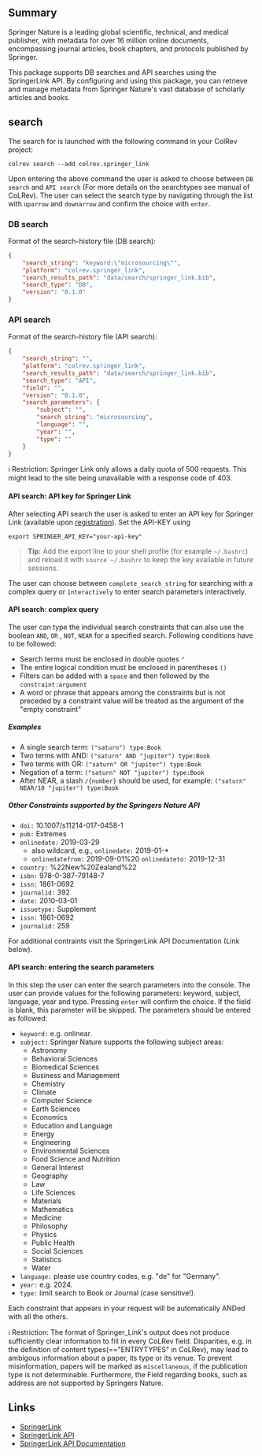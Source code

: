 ## Summary

Springer Nature is a leading global scientific, technical, and medical publisher, with metadata for over 16 million online documents, encompassing journal articles, book chapters, and protocols published by Springer.

This package supports DB searches and API searches using the SpringerLink API.
By configuring and using this package, you can retrieve and manage metadata from Springer Nature's vast database of scholarly articles and books.

## search

The search for is launched with the following command in your ColRev project:

```
colrev search --add colrev.springer_link
```

Upon entering the above command the user is asked to choose between  `DB search` and `API search` (For more details on the searchtypes see manual of CoLRev).
The user can select the search type by navigating through the list with `uparrow` and `downarrow` and confirm the choice with `enter`.

### DB search

Format of the search-history file (DB search):

```json
{
    "search_string": "keyword:\"microsourcing\"",
    "platform": "colrev.springer_link",
    "search_results_path": "data/search/springer_link.bib",
    "search_type": "DB",
    "version": "0.1.0"
}
```

### API search

Format of the search-history file (API search):

```json
{
    "search_string": "",
    "platform": "colrev.springer_link",
    "search_results_path": "data/search/springer_link.bib",
    "search_type": "API",
    "field": "",
    "version": "0.1.0",
    "search_parameters": {
        "subject": "",
        "search_string": "microsourcing",
        "language": "",
        "year": "",
        "type": ""
    }
}
```

ℹ️ Restriction: Springer Link only allows a daily quota of 500 requests. This might lead to the site being unavailable with a response code of 403.

#### API search: API key for Springer Link

After selecting API search the user is asked to enter an API key for Springer Link (available upon [registration](https://dev.springernature.com/)).
Set the API-KEY using

```
export SPRINGER_API_KEY="your-api-key"
```

> **Tip:** Add the export line to your shell profile (for example ``~/.bashrc``)
> and reload it with ``source ~/.bashrc`` to keep the key available in future
> sessions.

The user can choose between `complete_search_string` for searching with a complex query or `interactively` to enter search parameters interactively.

#### API search: complex query

The user can type the individual search constraints that can also use the boolean  `AND`, `OR` , `NOT`, `NEAR` for a specified search. Following conditions have to be followed:
- Search terms must be enclosed in double quotes `"`
- The entire logical condition must be enclosed in parentheses `()`
- Filters can be added with a `space` and then followed by the `constraint:argument`
- A word or phrase that appears among the constraints but is not preceded by a constraint value will be treated as the argument of the "empty constraint"

##### Examples

- A single search term: `("saturn") type:Book`
- Two terms with AND: `("saturn" AND "jupiter") type:Book`
- Two terms with OR: `("saturn" OR "jupiter") type:Book`
- Negation of a term: `("saturn" NOT "jupiter") type:Book`
- After NEAR, a slash `/{number}` should be used, for example: `("saturn" NEAR/10 "jupiter") type:Book`

##### Other Constraints supported by the Springers Nature API

- `doi:` 10.1007/s11214-017-0458-1
- `pub:` Extremes
- `onlinedate:` 2019-03-29
    - also wildcard, e.g., `onlinedate:` 2019-01-*
    - `onlinedatefrom:` 2019-09-01%20 `onlinedateto:` 2019-12-31
- `country:` %22New%20Zealand%22
- `isbn:` 978-0-387-79148-7
- `issn:` 1861-0692
- `journalid:` 392
- `date:` 2010-03-01
- `issuetype:` Supplement
- `issn:` 1861-0692
- `journalid:` 259

For additional contraints visit the SpringerLink API Documentation (Link below).

#### API search: entering the search parameters

In this step the user can enter the search parameters into the console.
The user can provide values for the following parameters: keyword, subject, language, year and type. Pressing `enter` will confirm the choice. If the field is blank, this parameter will be skipped. The parameters should be entered as followed:

- `keyword:` e.g. onlinear.
- `subject:`  Springer Nature supports the following subject areas:
    - Astronomy
    - Behavioral Sciences
    - Biomedical Sciences
    - Business and Management
    - Chemistry
    - Climate
    - Computer Science
    - Earth Sciences
    - Economics
    - Education and Language
    - Energy
    - Engineering
    - Environmental Sciences
    - Food Science and Nutrition
    - General Interest
    - Geography
    - Law
    - Life Sciences
    - Materials
    - Mathematics
    - Medicine
    - Philosophy
    - Physics
    - Public Health
    - Social Sciences
    - Statistics
    - Water
- `language:` please use country codes, e.g. "de" for "Germany".
- `year:` e.g. 2024.
- `type:` limit search to Book or Journal (case sensitive!).

Each constraint that appears in your request will be automatically ANDed with all the others.

ℹ️ Restriction: The format of Springer_Link's output does not produce sufficiently clear information to fill in every CoLRev field. Disparities, e.g. in the definition of content types(=="ENTRYTYPES" in CoLRev), may lead to ambigous information about a paper, its type or its venue. To prevent misinformation, papers will be marked as `miscellaneous`, if the publication type is not determinable. Furthermore, the Field regarding books, such as address are not supported by Springers Nature.

## Links

- [SpringerLink](https://link.springer.com/)
- [SpringerLink API](https://dev.springernature.com/)
- [SpringerLink API Documentation](https://docs-dev.springernature.com/docs/)
